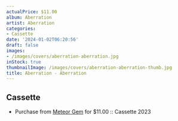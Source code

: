 ```yaml
---
actualPrice: $11.00
album: Aberration
artist: Aberration
categories:
- Cassette
date: '2024-01-02T06:20:56'
draft: false
images:
- /images/covers/aberration-aberration.jpg
inStock: true
thumbnailImage: /images/covers/aberration-aberration-thumb.jpg
title: Aberration - Aberration
---
```


## Cassette
* Purchase from [Meteor Gem](https://meteor-gem.com/products/aberration-aberration-cassette) for $11.00 :: Cassette 2023
